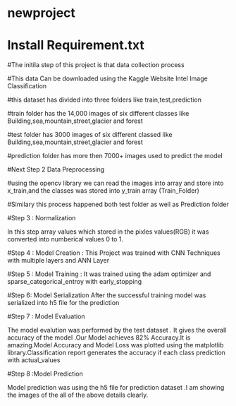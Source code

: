 # newproject

# Install Requirement.txt


#The initila step of this project is that data collection process

#This data Can be downloaded using the Kaggle Website Intel Image Classification

#this dataset has divided into three folders like train,test,prediction

#train folder has the 14,000 images of six different classes like Building,sea,mountain,street,glacier and forest

#test folder has 3000 images of six different classed like Building,sea,mountain,street,glacier and forest

#prediction folder has more then 7000+ images used to predict the model

#Next Step 2 Data Preprocessing

#using the opencv library we can read the images into array and store into x_train,and the classes was stored into y_train array (Train_Folder)

#Similary this process happened both test folder as well as Prediction folder

#Step 3 : Normalization

In this step array values which stored in the pixles values(RGB) it was converted into numberical values 0 to 1.

#Step 4 : Model Creation :
This Project was trained with CNN Techniques with multiple layers and ANN Layer

#Step 5 : Model Training :
It was trained using the adam optimizer and sparse_categorical_entroy with early_stopping 

#Step 6: Model Serialization 
After the successful training model was serialized into h5 file for the prediction

#Step 7 : Model Evaluation 

The model evalution was performed by the test dataset . It gives the overall accuracy of the model .Our Model achieves 82% Accuracy.It is amazing.Model Accuracy and Model Loss was plotted using the matplotlib library.Classification report generates the accuracy if each class prediction with actual_values

#Step 8 :Model Prediction 

Model prediction was using the h5 file for prediction dataset .I am showing the images of the all of the above details clearly.



